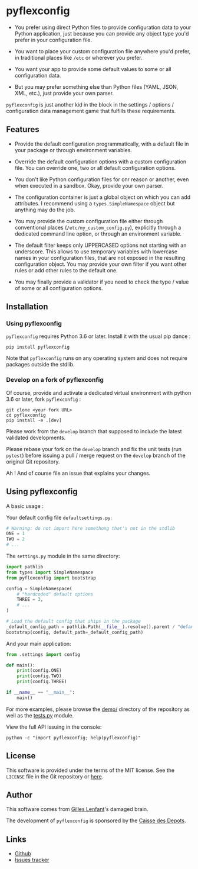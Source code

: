 # pyflexconfig

- You prefer using direct Python files to provide configuration data to your Python application,
  just because you can provide any object type you'd prefer in your configuration file.

- You want to place your custom configuration file anywhere you'd prefer, in traditional places like
  `/etc` or wherever you prefer.

- You want your app to provide some default values to some or all configuration data.

- But you may prefer something else than Python files (YAML, JSON, XML, etc.), just provide your own
  parser.

`pyflexconfig` is just another kid in the block in the settings / options / configuration data
management game that fulfills these requirements.

## Features

- Provide the default configuration programmatically, with a default file in your package or through
  environment variables.

- Override the default configuration options with a custom configuration file. You can override one,
  two or all default configuration options.

- You don't like Python configuration files for onr reason or another, even when executed in a
  sandbox. Okay, provide your own parser.
  
- The configuration container is just a global object on which you can add attributes. I recommend
  using a `types.SimpleNamespace` object but anything may do the job.

- You may provide the custom configuration file either through conventional places
  (`/etc/my_custom_config.py`), explicitly through a dedicated command line option, or through an
  environment variable.

- The default filter keeps only UPPERCASED options not starting with an underscore. This allows to
  use temporary variables with lowercase names in your configuration files, that are not exposed in
  the resulting configuration object. You may provide your own filter if you want other rules or add
  other rules to the default one.

- You may finally provide a validator if you need to check the type / value of some or all
  configuration options.

## Installation

### Using pyflexconfig

`pyflexconfig` requires Python 3.6 or later. Install it with the usual pip dance :

```console
pip install pyflexconfig
```

Note that `pyflexconfig` runs on any operating system and does not require packages outside the
stdlib.

### Develop on a fork of pyflexconfig

Of course, provide and activate a dedicated virtual environment with python 3.6 or later, fork `pyflexconfig` :

```console
git clone <your fork URL>
cd pyflexconfig
pip install -e .[dev]
```

Please work from the `develop` branch that supposed to include the latest validated developments.

Please rebase your fork on the `develop` branch and fix the unit tests (run `pytest`) before issuing
a pull / merge request on the `develop` branch of the original Git repository.

Ah ! And of course file an issue that explains your changes.

## Using pyflexconfig

A basic usage :

Your default config file `defaultsettings.py`:

```python
# Warning: do not import here somethong that's not in the stdlib
ONE = 1
TWO = 2
# ...
```

The `settings.py` module in the same directory:

```python
import pathlib
from types import SimpleNamespace
from pyflexconfig import bootstrap

config = SimpleNamespace(
    # "hardcoded" default options
    THREE = 3,
    # ...
)

# Load the default config that ships in the package
_default_config_path = pathlib.Path(__file__).resolve().parent / "defaultsettings.py"
bootstrap(config, default_path=_default_config_path)
```

And your main application:

```python
from .settings import config

def main():
    print(config.ONE)
    print(config.TWO)
    print(config.THREE)

if __name__ == "__main__":
    main()
```

For more examples, please browse the
[demo/](https://github.com/glenfant/pyflexconfig/tree/master/demos) directory of the repository
as well as the [tests.py](https://github.com/glenfant/pyflexconfig/blob/master/tests.py) module.

View the full API issuing in the console:

```console
python -c "import pyflexconfig; help(pyflexconfig)"
```

## License

This software is provided under the terms of the MIT license. See the `LICENSE` file in the Git
repository or [here](https://en.wikipedia.org/wiki/MIT_License).

## Author

This software comes from [Gilles Lenfant](mailto:gilles.lenfant@gmail.com)'s damaged brain.

The development of `pyflexconfig` is sponsored by the [Caisse des
Depots](https://www.caissedesdepots.fr/).  

## Links

- [Github](https://github.com/glenfant/pyflexconfig/)
- [Issues tracker](https://github.com/glenfant/pyflexconfig/issues)
